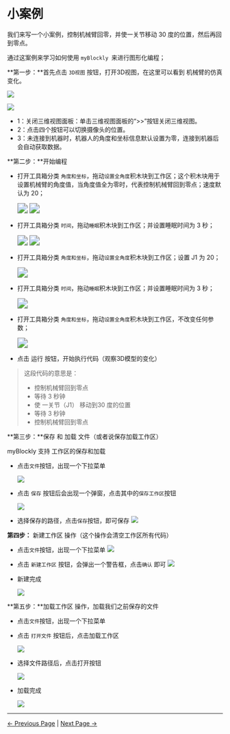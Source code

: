 # 小案例

我们来写一个小案例，控制机械臂回零，并使一关节移动 30 度的位置，然后再回到零点。

通过这案例来学习如何使用 `myBlockly `来进行图形化编程；



**第一步：**首先点击 `3D视图` 按钮，打开3D视图，在这里可以看到 机械臂的仿真变化。



![](..\..\..\..\resources\5-BasicApplication\5.2-ApplicationUse\5.2.1-mystudio\1-myblockly\images\littleCase\1.png)

![](..\..\..\..\resources\5-BasicApplication\5.2-ApplicationUse\5.2.1-mystudio\1-myblockly\images\littleCase\3d_view.png)



- 1：关闭三维视图面板：单击三维视图面板的“>>”按钮关闭三维视图。
- 2：点击四个按钮可以切换摄像头的位置。
- 3：未连接到机器时，机器人的角度和坐标信息默认设置为零，连接到机器后会自动获取数据。





**第二步：**开始编程

- 打开工具箱分类 `角度和坐标`，拖动`设置全角度`积木块到工作区；这个积木块用于设置机械臂的角度值，当角度值全为零时，代表控制机械臂回到零点；速度默认为 20；

  <img src="..\..\..\..\resources\5-BasicApplication\5.2-ApplicationUse\5.2.1-mystudio\1-myblockly\images\littleCase\3.png" style="zoom:150%;" />





  <img src="..\..\..\..\resources\5-BasicApplication\5.2-ApplicationUse\5.2.1-mystudio\1-myblockly\images\littleCase\4.png" style="zoom:150%;" />



- 打开工具箱分类 `时间`，拖动`睡眠`积木块到工作区；并设置睡眠时间为 3 秒；



  <img src="..\..\..\..\resources\5-BasicApplication\5.2-ApplicationUse\5.2.1-mystudio\1-myblockly\images\littleCase\5.png" style="zoom:150%;" />





  <img src="..\..\..\..\resources\5-BasicApplication\5.2-ApplicationUse\5.2.1-mystudio\1-myblockly\images\littleCase\6.png" style="zoom:150%;" />







- 打开工具箱分类 `角度和坐标`，拖动`设置全角度`积木块到工作区；设置 J1 为 20；

  <img src="..\..\..\..\resources\5-BasicApplication\5.2-ApplicationUse\5.2.1-mystudio\1-myblockly\images\littleCase\7.png" style="zoom:150%;" />

- 打开工具箱分类 `时间`，拖动`睡眠`积木块到工作区；并设置睡眠时间为 3 秒；

  <img src="..\..\..\..\resources\5-BasicApplication\5.2-ApplicationUse\5.2.1-mystudio\1-myblockly\images\littleCase\8.png" style="zoom:150%;" />

- 打开工具箱分类 `角度和坐标`，拖动`设置全角度`积木块到工作区，不改变任何参数；

  <img src="..\..\..\..\resources\5-BasicApplication\5.2-ApplicationUse\5.2.1-mystudio\1-myblockly\images\littleCase\9.png" style="zoom:150%;" />



- 点击 运行 按钮，开始执行代码（观察3D模型的变化）


> 这段代码的意思是：
>
> - 控制机械臂回到零点
> - 等待 3 秒钟
> - 使 一关节（J1） 移动到30 度的位置
> - 等待 3 秒钟
> - 控制机械臂回到零点







**第三步：**保存 和 加载 文件（或者说保存加载工作区）



myBlockly 支持 工作区的保存和加载



- 点击`文件`按钮，出现一个下拉菜单

  <img src="..\..\..\..\resources\5-BasicApplication\5.2-ApplicationUse\5.2.1-mystudio\1-myblockly\images\littleCase\10.png" />



- 点击 `保存` 按钮后会出现一个弹窗，点击其中的`保存工作区`按钮

  <img src="..\..\..\..\resources\5-BasicApplication\5.2-ApplicationUse\5.2.1-mystudio\1-myblockly\images\littleCase\11.png" />



- 选择保存的路径，点击`保存`按钮，即可保存
  <img src="..\..\..\..\resources\5-BasicApplication\5.2-ApplicationUse\5.2.1-mystudio\1-myblockly\images\littleCase\12.png" />







**第四步：** 新建工作区 操作（这个操作会清空工作区所有代码）



- 点击`文件`按钮，出现一个下拉菜单
  <img src="..\..\..\..\resources\5-BasicApplication\5.2-ApplicationUse\5.2.1-mystudio\1-myblockly\images\littleCase\10.png" />



- 点击 `新建工作区` 按钮，会弹出一个警告框，点击`确认` 即可
  <img src="..\..\..\..\resources\5-BasicApplication\5.2-ApplicationUse\5.2.1-mystudio\1-myblockly\images\littleCase\13.png" />



- 新建完成

  <img src="..\..\..\..\resources\5-BasicApplication\5.2-ApplicationUse\5.2.1-mystudio\1-myblockly\images\littleCase\14.png" />








**第五步：**加载工作区 操作，加载我们之前保存的文件

- 点击`文件`按钮，出现一个下拉菜单

- 点击 `打开文件` 按钮后，点击加载工作区

  <img src="..\..\..\..\resources\5-BasicApplication\5.2-ApplicationUse\5.2.1-mystudio\1-myblockly\images\littleCase\15.png" />



- 选择文件路径后，点击打开按钮

  <img src="..\..\..\..\resources\5-BasicApplication\5.2-ApplicationUse\5.2.1-mystudio\1-myblockly\images\littleCase\16.png" />



- 加载完成

  <img src="..\..\..\..\resources\5-BasicApplication\5.2-ApplicationUse\5.2.1-mystudio\1-myblockly\images\littleCase\9.png" />

---

  [← Previous Page](./2-interface_description.md) | [Next Page →](./4-quickMove.md)

